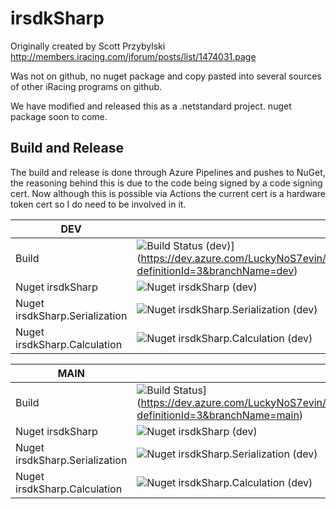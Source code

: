 # irsdkSharp

Originally created by Scott Przybylski http://members.iracing.com/jforum/posts/list/1474031.page

Was not on github, no nuget package and copy pasted into several sources of other iRacing programs on github.

We have modified and released this as a .netstandard project. nuget package soon to come.


## Build and Release
The build and release is done through Azure Pipelines and pushes to NuGet, the reasoning behind this is due to the code being signed by a code signing cert. Now although this is possible via Actions the current cert is a hardware token cert so I do need to be involved in it.


| **DEV**     |  |
| ----------- | ----------- |
| Build      | ![Build Status (dev)](https://dev.azure.com/LuckyNoS7evin/LuckyNoS7evin/_apis/build/status/irSdkSharp?branchName=dev)](https://dev.azure.com/LuckyNoS7evin/LuckyNoS7evin/_build/latest?definitionId=3&branchName=dev)       |
| Nuget irsdkSharp   | ![Nuget irsdkSharp (dev)](https://img.shields.io/nuget/vpre/irsdkSharp)  |
| Nuget irsdkSharp.Serialization   | ![Nuget irsdkSharp.Serialization (dev)](https://img.shields.io/nuget/vpre/irsdkSharp.Serialization)        |
| Nuget irsdkSharp.Calculation   | ![Nuget irsdkSharp.Calculation (dev)](https://img.shields.io/nuget/vpre/irsdkSharp.Calculation)        |


| **MAIN**     |  |
| ----------- | ----------- |
| Build      | ![Build Status](https://dev.azure.com/LuckyNoS7evin/LuckyNoS7evin/_apis/build/status/irSdkSharp?branchName=main)](https://dev.azure.com/LuckyNoS7evin/LuckyNoS7evin/_build/latest?definitionId=3&branchName=main)       |
| Nuget irsdkSharp   | ![Nuget irsdkSharp (dev)](https://img.shields.io/nuget/v/irsdkSharp)  |
| Nuget irsdkSharp.Serialization   | ![Nuget irsdkSharp.Serialization (dev)](https://img.shields.io/nuget/v/irsdkSharp.Serialization)        |
| Nuget irsdkSharp.Calculation   | ![Nuget irsdkSharp.Calculation (dev)](https://img.shields.io/nuget/v/irsdkSharp.Calculation)        |
